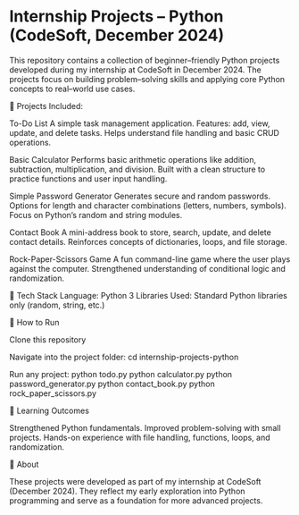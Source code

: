 # Internship Projects – Python (CodeSoft, December 2024)
This repository contains a collection of beginner–friendly Python projects developed during my internship at CodeSoft in December 2024.
The projects focus on building problem–solving skills and applying core Python concepts to real–world use cases.

🔹 Projects Included:

To-Do List
A simple task management application.
Features: add, view, update, and delete tasks.
Helps understand file handling and basic CRUD operations.

Basic Calculator
Performs basic arithmetic operations like addition, subtraction, multiplication, and division.
Built with a clean structure to practice functions and user input handling.

Simple Password Generator
Generates secure and random passwords.
Options for length and character combinations (letters, numbers, symbols).
Focus on Python’s random and string modules.

Contact Book
A mini-address book to store, search, update, and delete contact details.
Reinforces concepts of dictionaries, loops, and file storage.

Rock-Paper-Scissors Game
A fun command-line game where the user plays against the computer.
Strengthened understanding of conditional logic and randomization.

🚀 Tech Stack
Language: Python 3
Libraries Used: Standard Python libraries only (random, string, etc.)

📂 How to Run

Clone this repository

Navigate into the project folder:
  cd internship-projects-python
  
Run any project:
python todo.py
python calculator.py
python password_generator.py
python contact_book.py
python rock_paper_scissors.py


🎯 Learning Outcomes

Strengthened Python fundamentals.
Improved problem-solving with small projects.
Hands-on experience with file handling, functions, loops, and randomization.

📌 About

These projects were developed as part of my internship at CodeSoft (December 2024).
They reflect my early exploration into Python programming and serve as a foundation for more advanced projects.
